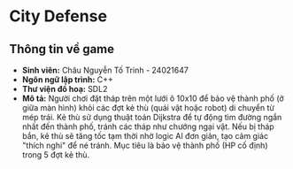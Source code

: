 # City Defense

## Thông tin về game
- **Sinh viên:** Châu Nguyễn Tố Trinh - 24021647
- **Ngôn ngữ lập trình:** C++
- **Thư viện đồ hoạ:** SDL2
- **Mô tả:** Người chơi đặt tháp trên một lưới ô 10x10 để bảo vệ thành phố (ở giữa màn hình) khỏi các đợt kẻ thù (quái vật hoặc robot) di chuyển từ mép trái. Kẻ thù sử dụng thuật toán Dijkstra để tự động tìm đường ngắn nhất đến thành phố, tránh các tháp như chướng ngại vật. Nếu bị tháp bắn, kẻ thù sẽ tăng tốc tạm thời nhờ logic AI đơn giản, tạo cảm giác "thích nghi" để né tránh. Mục tiêu là bảo vệ thành phố (HP cố định) trong 5 đợt kẻ thù.
